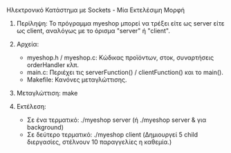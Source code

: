 Ηλεκτρονικό Κατάστημα με Sockets - Μία Εκτελέσιμη Μορφή

1) Περίληψη:
   Το πρόγραμμα myeshop μπορεί να τρέξει είτε ως server είτε ως client,
   αναλόγως με το όρισμα "server" ή "client".

2) Αρχεία:
   - myeshop.h / myeshop.c: Κώδικας προϊόντων, στοκ, συναρτήσεις orderHandler κλπ.
   - main.c: Περιέχει τις serverFunction() / clientFunction() και το main().
   - Makefile: Κανόνες μεταγλώττισης.

3) Μεταγλώττιση:
   make

4) Εκτέλεση:
   - Σε ένα τερματικό: ./myeshop server (ή ./myeshop server & για background)
   - Σε δεύτερο τερματικό: ./myeshop client
     (Δημιουργεί 5 child διεργασίες, στέλνουν 10 παραγγελίες η καθεμία.)
